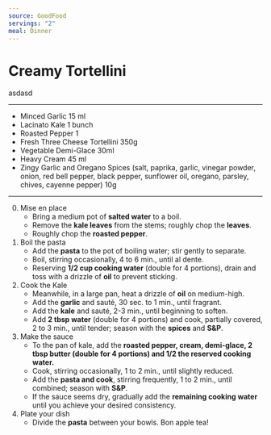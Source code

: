 ```yaml
---
source: GoodFood
servings: "2"
meal: Dinner
---
```

# Creamy Tortellini 

asdasd

---

- Minced Garlic 15 ml 
- Lacinato Kale 1 bunch
- Roasted Pepper 1 
- Fresh Three Cheese Tortellini 350g
- Vegetable Demi-Glace 30ml
-  Heavy Cream 45 ml
-  Zingy Garlic and Oregano Spices (salt, paprika, garlic, vinegar powder, onion, red bell pepper, black pepper, sunflower oil, oregano, parsley, chives, cayenne pepper) 10g

---
0. Mise en place
	- Bring a medium pot of **salted water** to a boil. 
	- Remove the **kale leaves** from the stems; roughly chop the **leaves**. 
	- Roughly chop the **roasted pepper**. 
1. Boil the pasta
	- Add the **pasta** to the pot of boiling water; stir gently to separate.
	- Boil, stirring occasionally, 4 to 6 min., until al dente. 
	- Reserving **1/2 cup cooking water** (double for 4 portions), drain and toss with a drizzle of **oil** to prevent sticking. 
2. Cook the Kale
	- Meanwhile, in a large pan, heat a drizzle of **oil** on medium-high. 
	- Add the **garlic** and sauté, 30 sec. to 1 min., until fragrant. 
	- Add the **kale** and sauté, 2-3 min., until beginning to soften. 
	- Add **2 tbsp water** (double for 4 portions) and cook, partially covered, 2 to 3 min., until tender; season with the **spices** and **S&P**.
3. Make the sauce
	- To the pan of kale, add the **roasted pepper, cream, demi-glace, 2 tbsp butter (double for 4 portions) and 1/2 the reserved cooking water.** 
	- Cook, stirring occasionally, 1 to 2 min., until slightly reduced. 
	- Add the **pasta and cook**, stirring frequently, 1 to 2 min., until combined; season with **S&P**. 
	- If the sauce seems dry, gradually add the **remaining cooking water** until you achieve your desired consistency.
4. Plate your dish
	- Divide the **pasta** between your bowls. Bon apple tea! 






